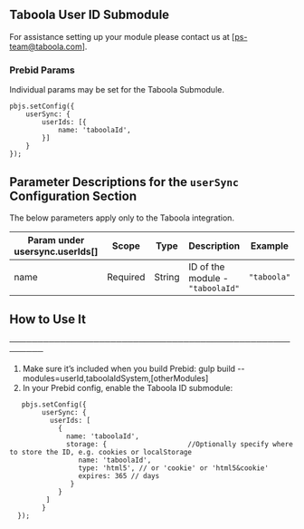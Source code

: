 ## Taboola User ID Submodule

For assistance setting up your module please contact us at [ps-team@taboola.com].

### Prebid Params

Individual params may be set for the Taboola Submodule.
```
pbjs.setConfig({
    userSync: {
        userIds: [{
            name: 'taboolaId',
        }]
    }
});
```
## Parameter Descriptions for the `userSync` Configuration Section
The below parameters apply only to the Taboola integration.

| Param under usersync.userIds[] | Scope | Type | Description                    | Example     |
| --- | --- | --- |--------------------------------|-------------|
| name | Required | String | ID of the module - `"taboolaId"` | `"taboola"` |

 ## How to Use It
 ────────────────────────────────────────────────────────
 1. Make sure it’s included when you build Prebid:
   gulp build --modules=userId,taboolaIdSystem,[otherModules]
 2. In your Prebid config, enable the Taboola ID submodule:
```
   pbjs.setConfig({
        userSync: {
          userIds: [
            {
              name: 'taboolaId',
              storage: {                    //Optionally specify where to store the ID, e.g. cookies or localStorage
                 name: 'taboolaId',
                 type: 'html5', // or 'cookie' or 'html5&cookie'
                 expires: 365 // days
               }
            }
         ]
        }
  });
```
